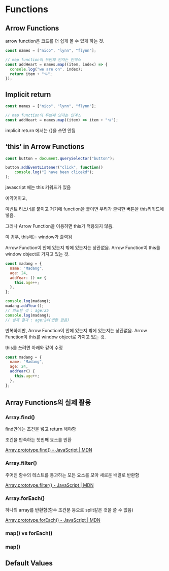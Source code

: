# Functions

## Arrow Functions

arrow function은 코드를 더 쉽게 볼 수 있게 하는 것.

```jsx
const names = ["nico", "lynn", "flynn"];

// map function의 두번째 인자는 인덱스
const addHeart = names.map((item, index) => {
  console.log("we are on", index);
  return item + "💘";
});
```

## Implicit return

```jsx
const names = ["nico", "lynn", "flynn"];

// map function의 두번째 인자는 인덱스
const addHeart = names.map((item) => item + "💘");
```

implicit return 에서는 {}을 쓰면 안됨

## ‘this’ in Arrow Functions

```jsx
const button = document.querySelector("button");

button.addEventListener("click", function()
	console.log("I have been clicekd");
);
```

javascript 에는 this 키워드가 있음

예약어이고,

이벤트 리스너를 붙이고 거기에 function을 붙이면 우리가 클릭한 버튼을 this키워드에 넣음.

그러나 Arrow Function을 이용하면 this가 적용되지 않음.

이 경우, this에는 window가 출력됨

Arrow Function이 안에 있는지 밖에 있는지는 상관없음. Arrow Function이 this를 window object로 가지고 있는 것.

```jsx
const madang = {
  name: "Madang",
  age: 24,
  addYear: () => {
    this.age++;
  },
};

console.log(madang);
madang.addYear();
// 의도한 것 : age:25
console.log(madang);
// 실제 결과 : age:24(변함 없음)
```

반복하지만, Arrow Function이 안에 있는지 밖에 있는지는 상관없음. Arrow Function이 this를 window object로 가지고 있는 것.

this를 쓰려면 아래와 같이 수정

```jsx
const madang = {
  name: "Madang",
  age: 24,
  addYear() {
    this.age++;
  },
};
```

## Array Functions의 실제 활용

### Array.find()

find안에는 조건을 넣고 return 해야함

조건을 만족하는 첫번째 요소를 반환

[Array.prototype.find() - JavaScript | MDN](https://developer.mozilla.org/ko/docs/Web/JavaScript/Reference/Global_Objects/Array/find)

### Array.filter()

주어진 함수의 테스트를 통과하는 모든 요소를 모아 새로운 배열로 반환함

[Array.prototype.filter() - JavaScript | MDN](https://developer.mozilla.org/ko/docs/Web/JavaScript/Reference/Global_Objects/Array/filter)

### Array.forEach()

하나의 array를 반환함(함수 조건문 등으로 split같은 것을 쓸 수 없음)

[Array.prototype.forEach() - JavaScript | MDN](https://developer.mozilla.org/ko/docs/Web/JavaScript/Reference/Global_Objects/Array/forEach)

### map() vs forEach()

### map()

## Default Values

